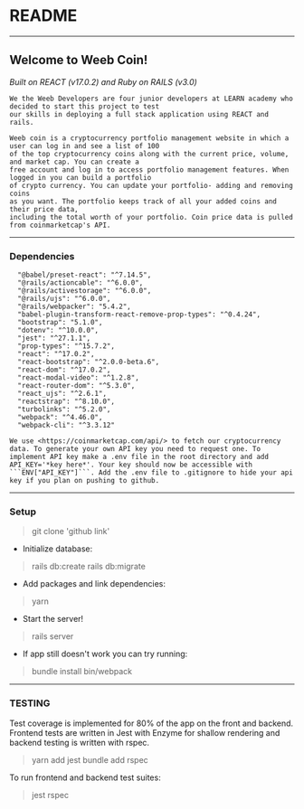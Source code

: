 # README

---

## Welcome to Weeb Coin!
*Built on REACT (v17.0.2) and Ruby on RAILS (v3.0)*

```
We the Weeb Developers are four junior developers at LEARN academy who decided to start this project to test
our skills in deploying a full stack application using REACT and rails.

Weeb coin is a cryptocurrency portfolio management website in which a user can log in and see a list of 100
of the top cryptocurrency coins along with the current price, volume, and market cap. You can create a
free account and log in to access portfolio management features. When logged in you can build a portfolio
of crypto currency. You can update your portfolio- adding and removing coins
as you want. The portfolio keeps track of all your added coins and their price data,
including the total worth of your portfolio. Coin price data is pulled from coinmarketcap's API.
```

---

### Dependencies

```
  "@babel/preset-react": "^7.14.5",
  "@rails/actioncable": "^6.0.0",
  "@rails/activestorage": "^6.0.0",
  "@rails/ujs": "^6.0.0",
  "@rails/webpacker": "5.4.2",
  "babel-plugin-transform-react-remove-prop-types": "^0.4.24",
  "bootstrap": "5.1.0",
  "dotenv": "^10.0.0",
  "jest": "^27.1.1",
  "prop-types": "^15.7.2",
  "react": "^17.0.2",
  "react-bootstrap": "^2.0.0-beta.6",
  "react-dom": "^17.0.2",
  "react-modal-video": "^1.2.8",
  "react-router-dom": "^5.3.0",
  "react_ujs": "^2.6.1",
  "reactstrap": "^8.10.0",
  "turbolinks": "^5.2.0",
  "webpack": "^4.46.0",
  "webpack-cli": "^3.3.12"
```

```
We use <https://coinmarketcap.com/api/> to fetch our cryptocurrency data. To generate your own API key you need to request one. To implement API key make a .env file in the root directory and add API_KEY='*key here*'. Your key should now be accessible with ```ENV["API_KEY"]```. Add the .env file to .gitignore to hide your api key if you plan on pushing to github.
```

---

### Setup


> git clone 'github link'

* Initialize database:

> rails db:create
> rails db:migrate

* Add packages and link dependencies:

> yarn

* Start the server!

> rails server

* If app still doesn't work you can try running:
> bundle install
> bin/webpack

---

### TESTING

Test coverage is implemented for 80% of the app on the front and backend. Frontend tests are written in Jest with Enzyme for shallow rendering and backend testing is written with rspec.

> yarn add jest
> bundle add rspec

To run frontend and backend test suites:

> jest
> rspec

